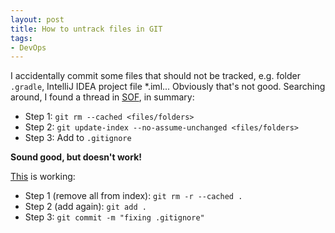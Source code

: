 ```yaml
---
layout: post
title: How to untrack files in GIT
tags:
- DevOps
---
```


I accidentally commit some files that should not be tracked, e.g. folder `.gradle`, IntelliJ IDEA project file *.iml...
Obviously that's not good. Searching around, I found a thread in [SOF](https://stackoverflow.com/questions/936249/how-to-stop-tracking-and-ignore-changes-to-a-file-in-git),
in summary:
  - Step 1: `git rm --cached <files/folders>`
  - Step 2: `git update-index --no-assume-unchanged <files/folders>`
  - Step 3: Add to `.gitignore`

**Sound good, but doesn't work!**

[This](http://www.randallkent.com/2010/04/30/gitignore-not-working/) is working:
  - Step 1 (remove all from index): `git rm -r --cached .`
  - Step 2 (add again): `git add .`
  - Step 3: `git commit -m "fixing .gitignore"`
